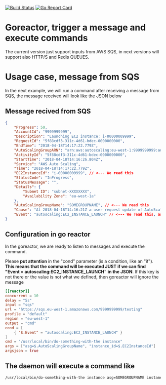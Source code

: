 [![Build Status](https://travis-ci.org/gabrielperezs/goreactor.svg?branch=master)](https://travis-ci.org/gabrielperezs/goreactor) [![Go Report Card](https://goreportcard.com/badge/github.com/gabrielperezs/goreactor)](https://goreportcard.com/report/github.com/gabrielperezs/goreactor)

Goreactor, trigger a message and execute commands
=================================================

The current version just support inputs from AWS SQS, in next versions will support also HTTP/S and Redis QUEUES.


Usage case, message from SQS
===========================

In the next example, we will run a command after receiving a message from SQS, the message received will look like the JSON below

Message recived from SQS
------------------------

```json
{
    "Progress": 50,
    "AccountId": "9999999999",
    "Description": "Launching EC2 instance: i-00000009999",
    "RequestId": "5f88cdf3-311c-4d61-bdec-0000000000",
    "EndTime": "2018-04-18T14:17:22.779Z",
    "AutoScalingGroupARN": "arn:aws:autoscaling:eu-west-1:9999999999:autoScalingGroup:0b35d38a-8270-45d0-a0d8-0000000000:autoScalingGroupName/SOMEGROUPNAME",
    "ActivityId": "5f88cdf3-311c-4d61-bdec-0000000000",
    "StartTime": "2018-04-18T14:16:26.804Z",
    "Service": "AWS Auto Scaling",
    "Time": "2018-04-18T14:17:22.779Z",
    "EC2InstanceId": "i-00000009999", // <--- We read this
    "StatusCode": "InProgress",
    "StatusMessage": "",
    "Details": {
        "Subnet ID": "subnet-XXXXXXXX",
        "Availability Zone": "eu-west-1a"
    },
    "AutoScalingGroupName": "SOMEGROUPNAME", // <--- We read this
    "Cause": "At 2018-04-18T14:16:21Z a user request update of AutoScalingGroup constraints to min: 1, max: 5, desired: 3 changing the desired capacity from 2 to 3....",
    "Event": "autoscaling:EC2_INSTANCE_LAUNCH" // <--- We read this, as condition
}
```

Configuration in go reactor
---------------------------

In the goreactor, we are ready to listen to messages and execute the command.

Please __put attention__ in the "cond" parameter (is a condition, like an "if"). __This means that the command will be executed JUST if we can find "Event = autoscaling:EC2_INSTANCE_LAUNCH" in the JSON__. If this key is not there or the value is not what we defined, then goreactor will ignore the message


```toml
[[reactor]]
concurrent = 10
delay = "5s"
input = "sqs"
url = "https://sqs.eu-west-1.amazonaws.com/9999999999/testing"
profile = "default"
region = "eu-west-1"
output = "cmd"
cond = [ 
    { "$.Event" = "autoscaling:EC2_INSTANCE_LAUNCH" }
]
cmd = "/usr/local/bin/do-something-with-the instance"
args = ["asg=$.AutoScalingGroupName", "instance_id=$.EC2InstanceId"]
argsjson = true
```

The daemon will execute a command like
--------------------------------------

```bash
/usr/local/bin/do-something-with-the instance asg=SOMEGROUPNAME instance_id=i-00000009999
```